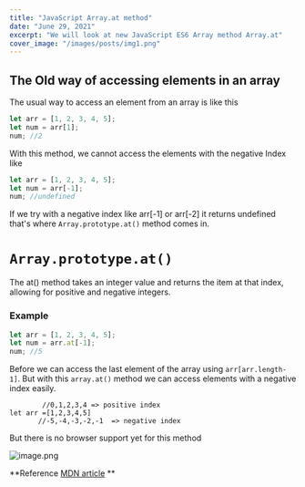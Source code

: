 ```yaml
---
title: "JavaScript Array.at method"
date: "June 29, 2021"
excerpt: "We will look at new JavaScript ES6 Array method Array.at"
cover_image: "/images/posts/img1.png"
---
```


## The Old way of accessing elements in an array

The usual way to access an element from an array is like this

```javascript
let arr = [1, 2, 3, 4, 5];
let num = arr[1];
num; //2
```

With this method, we cannot access the elements with the negative Index like

```javascript
let arr = [1, 2, 3, 4, 5];
let num = arr[-1];
num; //undefined
```

If we try with a negative index like arr[-1] or arr[-2] it returns undefined that's where `Array.prototype.at()` method comes in.

# `Array.prototype.at()`

The at() method takes an integer value and returns the item at that index, allowing for positive and negative integers.

### Example

```javascript
let arr = [1, 2, 3, 4, 5];
let num = arr.at[-1];
num; //5
```

Before we can access the last element of the array using `arr[arr.length-1]`. But with this `array.at()` method we can access elements with a negative index easily.

```
        //0,1,2,3,4 => positive index
let arr =[1,2,3,4,5]
       //-5,-4,-3,-2,-1  => negative index
```

But there is no browser support yet for this method

![image.png](https://cdn.hashnode.com/res/hashnode/image/upload/v1614256509760/JVq4z3p-h.png)

**Reference [MDN article](https://developer.mozilla.org/en-US/docs/Web/JavaScript/Reference/Global_Objects/Array/at) **
